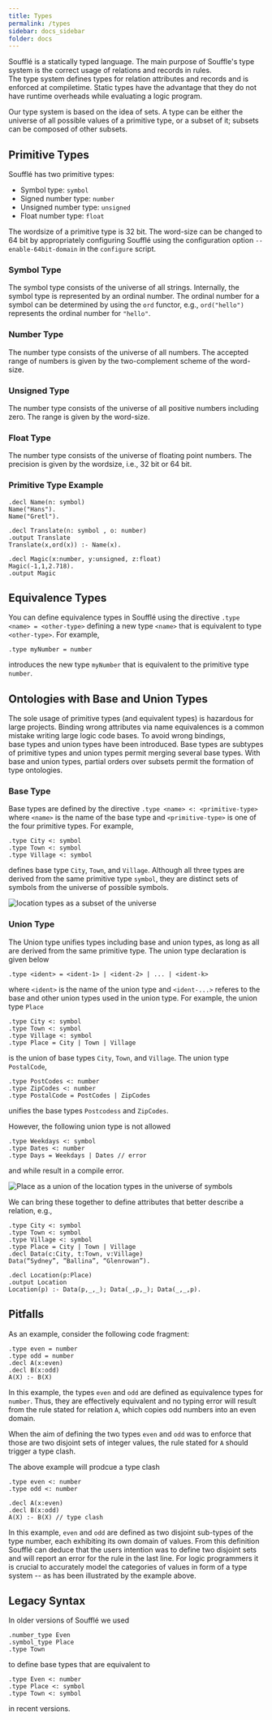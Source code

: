 ```yaml
---
title: Types
permalink: /types
sidebar: docs_sidebar
folder: docs
---
```

Soufflé is a statically typed language. The main purpose of Souffle's 
type system is the correct usage of relations and records in rules.  
The type system defines types for relation attributes and records
and is enforced at compiletime. Static types have the advantage 
that they do not have runtime overheads while evaluating a 
logic program. 

Our type system is based on the idea of sets. A type can be 
either the universe of all possible values of a primitive type, 
or a subset of it; subsets can be composed of other subsets.

## Primitive Types
Soufflé has two primitive types:
* Symbol type: `symbol`
* Signed number type: `number`
* Unsigned number type: `unsigned`
* Float number type: `float`

The wordsize of a primitive type is 32 bit. The word-size can be 
changed to 64 bit by appropriately configuring Soufflé using
the configuration option ```--enable-64bit-domain``` in the
```configure``` script. 

### Symbol Type
The symbol type consists of the universe of all strings.
Internally, the symbol type is represented by an ordinal number.
The ordinal number for a symbol can be determined by using the `ord` functor, e.g., 
`ord("hello")` represents the ordinal number for `"hello"`.

### Number Type
The number type consists of the universe of all numbers.
The accepted range of numbers is given by the two-complement 
scheme of the word-size. 

### Unsigned Type
The number type consists of the universe of all positive numbers including zero.
The range is given by the word-size. 

### Float Type
The number type consists of the universe of floating point numbers. 
The precision is given by the wordsize, i.e., 32 bit or 64 bit. 

### Primitive Type Example
```
.decl Name(n: symbol)
Name("Hans").
Name("Gretl").

.decl Translate(n: symbol , o: number)
.output Translate
Translate(x,ord(x)) :- Name(x).

.decl Magic(x:number, y:unsigned, z:float)
Magic(-1,1,2.718).
.output Magic

```

## Equivalence Types 

You can define equivalence types in Soufflé using the directive ```.type <name> = <other-type>```
defining a new type ```<name>``` that is equivalent to type ```<other-type>```.  For example, 
```
.type myNumber = number
```
introduces the new type ```myNumber``` that is equivalent to the primitive type ```number```.

## Ontologies with Base and Union Types
The sole usage of primitive types (and equivalent types) is 
hazardous for large projects.
Binding wrong attributes via name equivalences is a 
common mistake writing large logic code bases. 
To avoid wrong bindings,  
base types and union types have been introduced. Base types are subtypes 
of primitive types and union types permit merging 
several base types. With base and union types, 
partial orders over subsets permit the formation of 
type ontologies.

### Base Type
Base types are defined by the directive ```.type <name> <: <primitive-type>```  where
```<name>``` is the name of the base type and ```<primitive-type>``` is one of the
four primitive types. For example, 
```
.type City <: symbol
.type Town <: symbol
.type Village <: symbol
```
defines base type ```City```, ```Town```, and ```Village```. Although 
all three types are derived from the same primitive type ```symbol```, they are 
distinct sets of symbols from the universe of possible symbols. 

![location types as a subset of the universe](https://souffle-lang.github.io/img/universe_symbol_base.svg)


### Union Type
The Union type unifies types including base and union types, as long as all are derived from the same primitive type. The union type declaration is given below
```
.type <ident> = <ident-1> | <ident-2> | ... | <ident-k>
```
where ```<ident>``` is the name of the union type and ```<ident-...>``` referes to the base and other union types used in the union type.  For example, the union type ```Place```
```
.type City <: symbol
.type Town <: symbol
.type Village <: symbol
.type Place = City | Town | Village
```
is the union of base types ```City```, ```Town```, and ```Village```. 
The union type ```PostalCode```,
```
.type PostCodes <: number
.type ZipCodes <: number
.type PostalCode = PostCodes | ZipCodes
```
unifies the base types ```Postcodess``` and ```ZipCodes```.

However, the following union type is not allowed
```
.type Weekdays <: symbol 
.type Dates <: number
.type Days = Weekdays | Dates // error
```
and while result in a compile error.

![Place as a union of the location types in the universe of symbols](https://souffle-lang.github.io/img/universe_symbol_place.svg)

We can bring these together to define attributes that better describe a relation, e.g.,
```
.type City <: symbol
.type Town <: symbol
.type Village <: symbol
.type Place = City | Town | Village
.decl Data(c:City, t:Town, v:Village)
Data(“Sydney”, ”Ballina”, “Glenrowan”).

.decl Location(p:Place)
.output Location
Location(p) :- Data(p,_,_); Data(_,p,_); Data(_,_,p).
```

## Pitfalls 

As an example,  consider the following code fragment:
```
.type even = number
.type odd = number
.decl A(x:even)
.decl B(x:odd)
A(X) :- B(X)
```
In this example, the types `even` and `odd` are defined as equivalence types for `number`. Thus, they are effectively equivalent and no typing error will result from the rule stated for relation `A`, which copies odd numbers into an even domain. 

When the aim of defining the two types `even` and `odd` was to enforce that those are two disjoint sets of integer values, the rule stated for `A` should trigger a type clash.

The above example will prodcue a type clash
```
.type even <: number 
.type odd <: number

.decl A(x:even)
.decl B(x:odd)
A(X) :- B(X) // type clash
```
In this example, `even` and `odd` are defined as two disjoint sub-types of the type number, each exhibiting its own domain of values. From this definition Soufflé can deduce that the users intention was to define two disjoint sets and will report an error for the rule in the last line. For logic programmers it is crucial to accurately model the categories of values in form of a type system -- as has been illustrated by the example above.

## Legacy Syntax

In older versions of Soufflé we used 
```
.number_type Even
.symbol_type Place
.type Town
``` 
to define base types that are equivalent to 
```
.type Even <: number
.type Place <: symbol
.type Town <: symbol
```
in recent versions.
